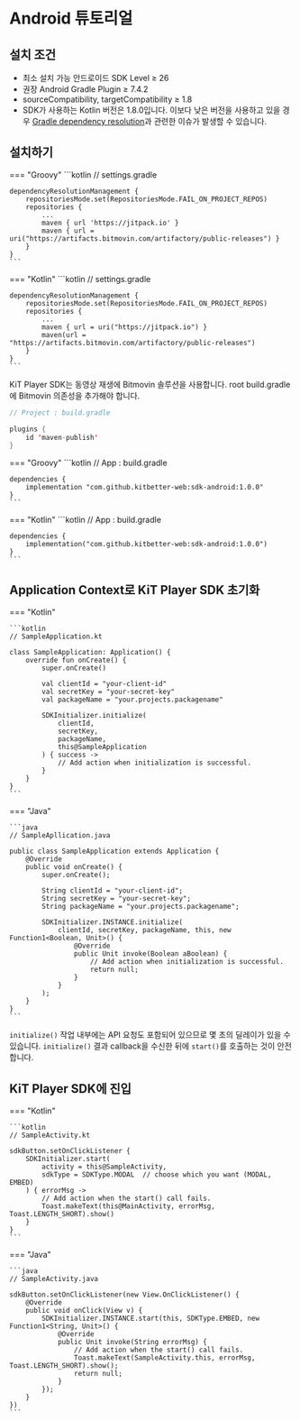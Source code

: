 # __Android 튜토리얼__
## __설치 조건__
- 최소 설치 가능 안드로이드 SDK Level ≥ 26
- 권장 Android Gradle Plugin ≥ 7.4.2
- sourceCompatibility, targetCompatibility ≥ 1.8
- SDK가 사용하는 Kotlin 버전은 1.8.0입니다. 이보다 낮은 버전을 사용하고 있을 경우 [Gradle dependency resolution](https://docs.gradle.org/current/userguide/dependency_resolution.html)과 관련한 이슈가 발생할 수 있습니다.

## __설치하기__
=== "Groovy"
    ```kotlin
    // settings.gradle

    dependencyResolutionManagement {
        repositoriesMode.set(RepositoriesMode.FAIL_ON_PROJECT_REPOS)
        repositories {
            ...
            maven { url 'https://jitpack.io' }
            maven { url = uri("https://artifacts.bitmovin.com/artifactory/public-releases") }
        }
    }
    ```



=== "Kotlin"
    ```kotlin
    // settings.gradle

    dependencyResolutionManagement {
        repositoriesMode.set(RepositoriesMode.FAIL_ON_PROJECT_REPOS)
        repositories {
            ...
            maven { url = uri("https://jitpack.io") }
            maven(url = "https://artifacts.bitmovin.com/artifactory/public-releases")
        }
    }
    ```

KiT Player SDK는 동영상 재생에 Bitmovin 솔루션을 사용합니다.
root build.gradle에 Bitmovin 의존성을 추가해야 합니다.

```kotlin
// Project : build.gradle

plugins {
    id 'maven-publish'
}

```

=== "Groovy"
    ```kotlin
    // App : build.gradle

    dependencies {
        implementation "com.github.kitbetter-web:sdk-android:1.0.0"
    }
    ```

=== "Kotlin"
    ```kotlin
    // App : build.gradle

    dependencies {
        implementation("com.github.kitbetter-web:sdk-android:1.0.0")
    }
    ```

## __Application Context로 KiT Player SDK 초기화__
=== "Kotlin"

    ```kotlin
    // SampleApplication.kt

    class SampleApplication: Application() {
        override fun onCreate() {
            super.onCreate()
            
            val clientId = "your-client-id"
            val secretKey = "your-secret-key"
            val packageName = "your.projects.packagename"
            
            SDKInitializer.initialize(
                clientId,
                secretKey,
                packageName,
                this@SampleApplication
            ) { success ->
                // Add action when initialization is successful.
            }
        }
    }
    ```

=== "Java"

    ```java
    // SampleApllication.java

    public class SampleApplication extends Application {
        @Override
        public void onCreate() {
            super.onCreate();

            String clientId = "your-client-id";
            String secretKey = "your-secret-key";
            String packageName = "your.projects.packagename";

            SDKInitializer.INSTANCE.initialize(
                clientId, secretKey, packageName, this, new Function1<Boolean, Unit>() {
                    @Override
                    public Unit invoke(Boolean aBoolean) {
                        // Add action when initialization is successful.
                        return null;
                    }
                }
            );
        }
    }
    ```

`initialize()` 작업 내부에는 API 요청도 포함되어 있으므로 몇 초의 딜레이가 있을 수 있습니다.
`initialize()` 결과 callback을 수신한 뒤에 `start()`를 호출하는 것이 안전합니다.

## __KiT Player SDK에 진입__
=== "Kotlin"

    ```kotlin
    // SampleActivity.kt

    sdkButton.setOnClickListener {
        SDKInitializer.start(
            activity = this@SampleActivity,
            sdkType = SDKType.MODAL  // choose which you want (MODAL, EMBED)
        ) { errorMsg ->
            // Add action when the start() call fails.
            Toast.makeText(this@MainActivity, errorMsg, Toast.LENGTH_SHORT).show()
        }
    }
    ```

=== "Java"

    ```java
    // SampleActivity.java

    sdkButton.setOnClickListener(new View.OnClickListener() {
        @Override
        public void onClick(View v) {
            SDKInitializer.INSTANCE.start(this, SDKType.EMBED, new Function1<String, Unit>() {
                @Override
                public Unit invoke(String errorMsg) {
                    // Add action when the start() call fails.
                    Toast.makeText(SampleActivity.this, errorMsg, Toast.LENGTH_SHORT).show();
                    return null;
                }
            });
        }
    })
    ```
